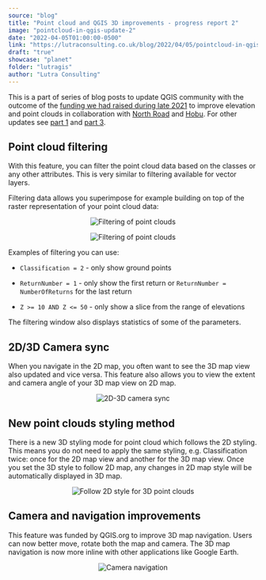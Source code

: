 ```yaml
---
source: "blog"
title: "Point cloud and QGIS 3D improvements - progress report 2"
image: "pointcloud-in-qgis-update-2"
date: "2022-04-05T01:00:00-0500"
link: "https://lutraconsulting.co.uk/blog/2022/04/05/pointcloud-in-qgis-update-2/"
draft: "true"
showcase: "planet"
folder: "lutragis"
author: "Lutra Consulting"
---
```


<p>This is a part of series of blog posts to update QGIS community with the outcome of the <a href="https://www.lutraconsulting.co.uk/crowdfunding/elevation-pointcloud-enhancements-qgis/">funding we had raised during late 2021</a> to improve elevation and point clouds in collaboration with <a href="https://north-road.com/">North Road</a> and <a href="https://hobu.co/">Hobu</a>. For other updates see <a href="https://www.lutraconsulting.co.uk/blog/2022/03/15/pointcloud-in-qgis-update-1/">part 1</a> and <a href="https://www.lutraconsulting.co.uk/blog/2022/06/16/pointcloud-in-qgis-update-3/">part 3</a>.</p>

<h2 id="point-cloud-filtering">Point cloud filtering</h2>
<p>With this feature, you can filter the point cloud data based on the classes or any other attributes. This is very similar to filtering available for vector layers.</p>

<p>Filtering data allows you superimpose for example building on top of the raster representation of your point cloud data:</p>

<center>
  <p><img alt="Filtering of point clouds" src="https://lutraconsulting.co.uk/img/posts/filtering_pointcloud.png" title="Filtering of point clouds" /></p>
</center>

<center>
  <p><img alt="Filtering of point clouds" src="https://lutraconsulting.co.uk/img/posts/filtering_pointcloud.gif" title="Filtering of point clouds" /></p>
</center>

<p>Examples of filtering you can use:</p>

<ul>
  <li>
    <p><code class="highlighter-rouge">Classification = 2</code> - only show ground points</p>
  </li>
  <li>
    <p><code class="highlighter-rouge">ReturnNumber = 1</code> - only show the first return or <code class="highlighter-rouge">ReturnNumber = NumberOfReturns</code> for the last return</p>
  </li>
  <li>
    <p><code class="highlighter-rouge">Z &gt;= 10 AND Z &lt;= 50</code> - only show a slice from the range of elevations</p>
  </li>
</ul>

<p>The filtering window also displays statistics of some of the parameters.</p>

<h2 id="2d3d-camera-sync">2D/3D Camera sync</h2>
<p>When you navigate in the 2D map, you often want to see the 3D map view also updated and vice versa. This feature also allows you to view the extent and camera angle  of your 3D map view on 2D map.</p>

<center>
  <p><img alt="2D-3D camera sync" src="https://lutraconsulting.co.uk/img/posts/camera_2d_3d_sync_extent.gif" title="2D-3D camera sync" /></p>
</center>

<h2 id="new-point-clouds-styling-method">New point clouds styling method</h2>
<p>There is a new 3D styling mode for point cloud which follows the 2D styling. This means you do not need to apply the same styling, e.g. Classification twice: once for the 2D map view and another for the 3D map view. Once you set the 3D style to follow 2D map, any changes in 2D map  style will be automatically displayed in 3D map.</p>

<center>
  <p><img alt="Follow 2D style for 3D point clouds" src="https://lutraconsulting.co.uk/img/posts/follow-2d_symbology.gif" title="Follow 2D style for 3D point clouds" /></p>
</center>

<h2 id="camera-and-navigation-improvements">Camera and navigation improvements</h2>
<p>This feature was funded by QGIS.org to improve 3D map navigation. Users can now better move, rotate both the map and camera. The 3D map navigation is now more inline with other applications like Google Earth.</p>

<center>
  <p><img alt="Camera navigation" src="https://lutraconsulting.co.uk/img/posts/camera_navigation.gif" title="Camera navigation" /></p>
</center>
